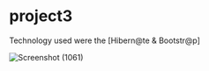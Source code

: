 # project3
Technology used were the [Hibern@te  &amp; Bootstr@p]

![Screenshot (1061)](https://user-images.githubusercontent.com/69300877/162604994-ca1e33f4-a51c-4dbb-a6a5-b4d666499374.png)
